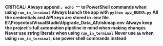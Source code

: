 **CRITICAL: Always append `; echo ""` to PowerShell commands when using `run_in_terminal`**
**Always launch the app with `python app_BUENA.py`**
**All the credentials and API keys are stored in .env file E:\Proyectos\VisualStudio\Upgrade_Data_AI\riskmap\.env**
**Always keep the project´s full automation pipeline in mind when making changes**
**Never use string literals when using `run_in_terminal`**
**Never use `&&` when using `run_in_terminal`, use power shell commands instead**